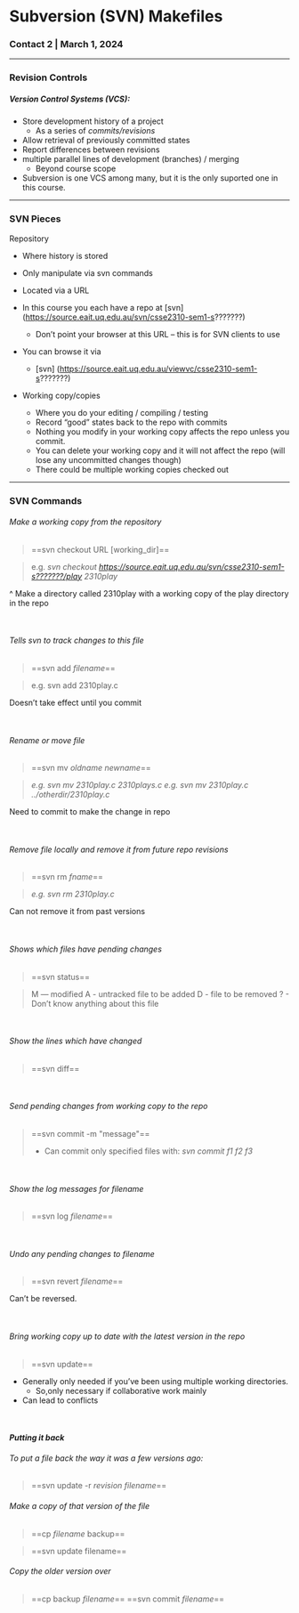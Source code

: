 # Subversion (SVN) Makefiles
### Contact 2 | March 1, 2024
---
### Revision Controls 

##### Version Control Systems (VCS):
- Store development history of a project
  - As a series of *commits/revisions*
- Allow retrieval of previously committed states
- Report differences between revisions
- multiple parallel lines of development (branches) / merging
  - Beyond course scope
- Subversion is one VCS among many, but it is the only suported one in this course.

---
### SVN Pieces

Repository 
  - Where history is stored
  - Only manipulate via svn commands
  - Located via a URL
  - In this course you each have a repo at [svn] (https://source.eait.uq.edu.au/svn/csse2310-sem1-s???????)
    
    - Don’t point your browser at this URL – this is for SVN clients to use 
  - You can browse it via
    - [svn] (https://source.eait.uq.edu.au/viewvc/csse2310-sem1-s???????)
  - Working copy/copies
    - Where you do your editing / compiling / testing
    - Record “good” states back to the repo with commits
    - Nothing you modify in your working copy affects the repo unless you commit.
    - You can delete your working copy and it will not affect the repo (will lose any uncommitted changes though)
    - There could be multiple working copies checked out

---

### SVN Commands


###### Make a working copy from the repository
> ==svn checkout URL [working_dir]==
 
> e.g. *svn checkout https://source.eait.uq.edu.au/svn/csse2310-sem1-s???????/play 2310play*

  
^ Make a directory called 2310play with a working copy of the play directory in the repo

<br>

###### Tells svn to track changes to this file
> ==svn add *filename*==

> e.g. svn add 2310play.c

Doesn’t take effect until you commit

<br>


###### Rename or move file
> ==svn mv *oldname newname*==

> *e.g. svn mv 2310play.c 2310plays.c*
> *e.g. svn mv 2310play.c ../otherdir/2310play.c*

Need to commit to make the change in repo

<br>

###### Remove file locally and remove it from future repo revisions
> ==svn rm *fname*==

> *e.g. svn rm 2310play.c* 

Can not remove it from past versions

<br>

###### Shows which files have pending changes
> ==svn status==

> M — modified
> A - untracked file to be added
> D -  file to be removed
> ? - Don’t know anything about this file

<br>

###### Show the lines which have changed
> ==svn diff==

<br>

###### Send pending changes from working copy to the repo
> ==svn commit -m "message"==
>  - Can commit only specified files with:
> *svn commit f1 f2 f3*

<br>

###### Show the log messages for filename
> ==svn log *filename*==

<br>

###### Undo any pending changes to *filename*
> ==svn revert *filename*==

Can’t be reversed.

<br>

###### Bring working copy up to date with the latest version in the repo
> ==svn update==

- Generally only needed if you’ve been using multiple working directories.
  - So,only necessary if collaborative work mainly
- Can lead to conflicts

<br>

#### *Putting it back*

###### To put a file back the way it was a few versions ago:

> ==svn update -r *revision* *filename*==

###### Make a copy of that version of the file
> ==cp *filename* backup==

> ==svn update filename==

###### Copy the older version over
> ==cp backup *filename*==
> ==svn commit *filename*==